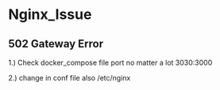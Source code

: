 # Nginx_Issue

## 502 Gateway Error

1.) Check docker_compose file 
port no matter a lot 3030:3000

2.) change in conf file also
/etc/nginx
